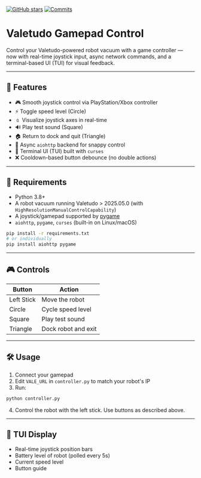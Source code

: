 [![GitHub stars](https://img.shields.io/github/stars/Sloth-on-meth/valetudo-gamepad-control?style=social)](https://github.com/Sloth-on-meth/valetudo-gamepad-control/stargazers)
[![Commits](https://img.shields.io/github/commit-activity/m/Sloth-on-meth/valetudo-gamepad-control)](https://github.com/Sloth-on-meth/valetudo-gamepad-control/commits/master)

# Valetudo Gamepad Control

Control your Valetudo-powered robot vacuum with a game controller — now with real-time joystick input, async network commands, and a terminal-based UI (TUI) for visual feedback.

---

## 🚀 Features

* 🎮 Smooth joystick control via PlayStation/Xbox controller
* ⚡ Toggle speed level (Circle)
* 🄀 Visualize joystick axes in real-time
* 🔊 Play test sound (Square)
* 🏠 Return to dock and quit (Triangle)
* 🧠 Async `aiohttp` backend for snappy control
* 🔢 Terminal UI (TUI) built with `curses`
* ❌ Cooldown-based button debounce (no double actions)

---

## 🧪 Requirements

* Python 3.8+
* A robot vacuum running Valetudo > 2025.05.0 (with `HighResolutionManualControlCapability`)
* A joystick/gamepad supported by [pygame](https://www.pygame.org/)
* `aiohttp`, `pygame`, `curses` (built-in on Linux/macOS)

```bash
pip install -r requirements.txt
# or individually
pip install aiohttp pygame
```

---

## 🎮 Controls

| Button     | Action              |
| ---------- | ------------------- |
| Left Stick | Move the robot      |
| Circle     | Cycle speed level   |
| Square     | Play test sound     |
| Triangle   | Dock robot and exit |

---

## 🛠️ Usage

1. Connect your gamepad
2. Edit `VALE_URL` in `controller.py` to match your robot's IP
3. Run:

```bash
python controller.py
```

4. Control the robot with the left stick. Use buttons as described above.

---

## 🌟 TUI Display

* Real-time joystick position bars
* Battery level of robot (polled every 5s)
* Current speed level
* Button guide

